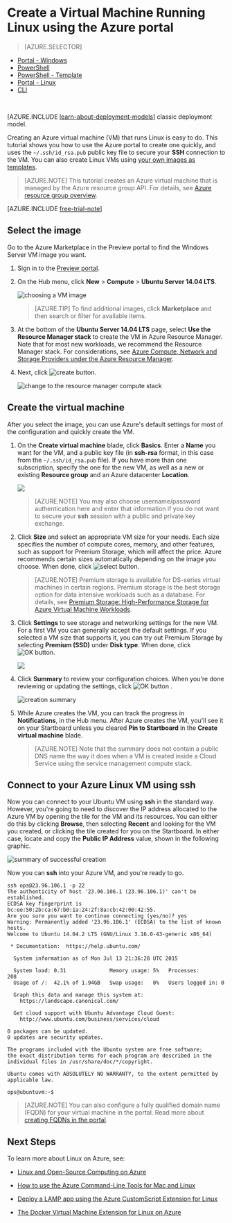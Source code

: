 <properties
	pageTitle="Create an Azure virtual machine running Linux in the Azure classic portal | Microsoft Azure"
	description="Use the Azure classic portal to create an Azure virtual machine (VM) running Linux with the Azure resource groups."
	services="virtual-machines"
	documentationCenter=""
	authors="squillace"
	manager="timlt"
	editor="tysonn"
	tags="azure-resource-manager"/>

<tags
	ms.service="virtual-machines"
	ms.workload="infrastructure-services"
	ms.tgt_pltfrm="vm-linux"
	ms.devlang="na"
	ms.topic="article"
	ms.date="10/21/2015"
	ms.author="rasquill"/>

# Create a Virtual Machine Running Linux using the Azure portal

> [AZURE.SELECTOR]
- [Portal - Windows](virtual-machines-windows-tutorial.md)
- [PowerShell](virtual-machines-ps-create-preconfigure-windows-resource-manager-vms.md)
- [PowerShell - Template](virtual-machines-create-windows-powershell-resource-manager-template.md)
- [Portal - Linux](virtual-machines-linux-portal-create.md)
- [CLI](virtual-machines-linux-tutorial.md)

<br>


[AZURE.INCLUDE [learn-about-deployment-models](../../includes/learn-about-deployment-models-rm-include.md)] classic deployment model.

Creating an Azure virtual machine (VM) that runs Linux is easy to do. This tutorial shows you how to use the Azure portal to create one quickly, and uses the `~/.ssh/id_rsa.pub` public key file to secure your **SSH** connection to the VM. You can also create Linux VMs using [your own images as templates](virtual-machines-linux-create-upload-vhd.md).

> [AZURE.NOTE] This tutorial creates an Azure virtual machine that is managed by the Azure resource group API. For details, see [Azure resource group overview](resource-group-overview.md).

[AZURE.INCLUDE [free-trial-note](../../includes/free-trial-note.md)]

## Select the image

Go to the Azure Marketplace in the Preview portal to find the Windows Server VM image you want.

1. Sign in to the [Preview portal](https://portal.azure.com).

2. On the Hub menu, click **New** > **Compute** > **Ubuntu Server 14.04 LTS**.

	![choosing a VM image](media/virtual-machines-linux-portal-create/chooseubuntuvm.png)

	> [AZURE.TIP] To find additional images, click **Marketplace** and then search or filter for available items.

3. At the bottom of the **Ubuntu Server 14.04 LTS** page, select **Use the Resource Manager stack** to create the VM in Azure Resource Manager. Note that for most new workloads, we recommend the Resource Manager stack. For considerations, see [Azure Compute, Network and Storage Providers under the Azure Resource Manager](virtual-machines-azurerm-versus-azuresm.md).

4. Next, click ![create button](media/virtual-machines-linux-portal-create/createbutton.png).

	![change to the resource manager compute stack](media/virtual-machines-linux-portal-create/changetoresourcestack.png)

## Create the virtual machine

After you select the image, you can use Azure's default settings for most of the configuration and quickly create the VM.

1. On the **Create virtual machine** blade, click **Basics**. Enter a **Name** you want for the VM, and a public key file (in **ssh-rsa** format, in this case from the `~/.ssh/id_rsa.pub` file). If you have more than one subscription, specify the one for the new VM, as well as a new or existing **Resource group** and an Azure datacenter **Location**.

	![](media/virtual-machines-linux-portal-create/step-1-thebasics.png)

	> [AZURE.NOTE] You may also choose username/password authentication here and enter that information if you do not want to secure your **ssh** session with a public and private key exchange.

2. Click **Size** and select an appropriate VM size for your needs. Each size specifies the number of compute cores, memory, and other features, such as support for Premium Storage, which will affect the price. Azure recommends certain sizes automatically depending on the image you choose. When done, click ![select button](media/virtual-machines-linux-portal-create/selectbutton-size.png).

	>[AZURE.NOTE] Premium storage is available for DS-series virtual machines in certain regions. Premium storage is the best storage option for data intensive workloads such as a database. For details, see [Premium Storage: High-Performance Storage for Azure Virtual Machine Workloads](storage-premium-storage-preview-portal.md).

3. Click **Settings** to see storage and networking settings for the new VM. For a first VM you can generally accept the default settings. If you selected a VM size that supports it, you can try out Premium Storage by selecting **Premium (SSD)** under **Disk type**. When done, click ![OK button](media/virtual-machines-linux-portal-create/okbutton.png).

	![](media/virtual-machines-linux-portal-create/step-3-settings.png)

6. Click **Summary** to review your configuration choices. When you're done reviewing or updating the settings, click ![OK button](media/virtual-machines-linux-portal-create/createbutton.png) .

	![creation summary](media/virtual-machines-linux-tutorial-portal-rm/summarybeforecreation.png)

8. While Azure creates the VM, you can track the progress in **Notifications**, in the Hub menu. After Azure creates the VM, you'll see it on your Startboard unless you cleared **Pin to Startboard** in the **Create virtual machine** blade.

	> [AZURE.NOTE] Note that the summary does not contain a public DNS name the way it does when a VM is created inside a Cloud Service using the service management compute stack.

## Connect to your Azure Linux VM using **ssh**

Now you can connect to your Ubuntu VM using **ssh** in the standard way. However, you're going to need to discover the IP address allocated to the Azure VM by opening the tile for the VM and its resources. You can either do this by clicking **Browse**, then selecting **Recent** and looking for the VM you created, or clicking the tile created for you on the Startboard. In either case, locate and copy the **Public IP Address** value, shown in the following graphic.

![summary of successful creation](media/virtual-machines-linux-portal-create/successresultwithip.png)

Now you can **ssh** into your Azure VM, and you're ready to go.

	ssh ops@23.96.106.1 -p 22
	The authenticity of host '23.96.106.1 (23.96.106.1)' can't be established.
	ECDSA key fingerprint is bc:ee:50:2b:ca:67:b0:1a:24:2f:8a:cb:42:00:42:55.
	Are you sure you want to continue connecting (yes/no)? yes
	Warning: Permanently added '23.96.106.1' (ECDSA) to the list of known hosts.
	Welcome to Ubuntu 14.04.2 LTS (GNU/Linux 3.16.0-43-generic x86_64)

	 * Documentation:  https://help.ubuntu.com/

	  System information as of Mon Jul 13 21:36:28 UTC 2015

	  System load: 0.31              Memory usage: 5%   Processes:       208
	  Usage of /:  42.1% of 1.94GB   Swap usage:   0%   Users logged in: 0

	  Graph this data and manage this system at:
	    https://landscape.canonical.com/

	  Get cloud support with Ubuntu Advantage Cloud Guest:
	    http://www.ubuntu.com/business/services/cloud

	0 packages can be updated.
	0 updates are security updates.

	The programs included with the Ubuntu system are free software;
	the exact distribution terms for each program are described in the
	individual files in /usr/share/doc/*/copyright.

	Ubuntu comes with ABSOLUTELY NO WARRANTY, to the extent permitted by
	applicable law.

	ops@ubuntuvm:~$


> [AZURE.NOTE] You can also configure a fully qualified domain name (FQDN) for your virtual machine in the portal. Read more about [creating FQDNs in the portal](virtual-machines-create-fqdn-on-portal.md).

## Next Steps

To learn more about Linux on Azure, see:

- [Linux and Open-Source Computing on Azure](virtual-machines-linux-opensource.md)

- [How to use the Azure Command-Line Tools for Mac and Linux](virtual-machines-command-line-tools.md)

- [Deploy a LAMP app using the Azure CustomScript Extension for Linux](virtual-machines-linux-script-lamp.md)

- [The Docker Virtual Machine Extension for Linux on Azure](virtual-machines-docker-vm-extension.md)
